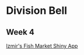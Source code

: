 # Division Bell

## Week 4

[Izmir's Fish Market Shiny App](https://divisionbell.shinyapps.io/fishprice/) 
